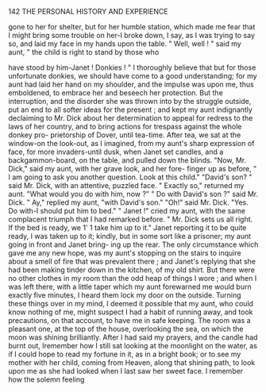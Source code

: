 142            THE PERSONAL HISTORY AND EXPERIENCE

gone to her for shelter, but for her humble station, which made
me fear that I might bring some trouble on her-I              broke down, I
say, as I was trying to say so, and laid my face in my hands upon
the table.
    " Well, well ! " said my aunt, " the child is right to stand by those who

have stood by him-Janet ! Donkies ! "
   I thoroughly believe that but for those unfortunate donkies, we should
have come to a good understanding; for my aunt had laid her hand
on my shoulder, and the impulse was upon me, thus emboldened,
to embrace her and beseech her protection. But the interruption, and the
disorder she was thrown into by the struggle outside, put an end to all
softer ideas for the present ; and kept my aunt indignantly declaiming to
Mr. Dick about her determination to appeal for redress to the laws of her
country, and to bring actions for trespass against the whole donkey pro-
prietorship of Dover, until tea-time.
   After tea, we sat at the window-on the look-out, as I imagined, from
my aunt's sharp expression of face, for more invaders-until dusk, when
Janet set candles, and a backgammon-board, on the table, and pulled
down the blinds.
   "Now, Mr. Dick," said my aunt, with her grave look, and her fore-
finger up as before, " I am going to ask you another question. Look at
this child."
   "David's son? " said Mr. Dick, with an attentive, puzzled face.
    " Exactly so," returned my aunt. "What would you do with him, now ?"
   " Do with David's son ?" said Mr. Dick.
   " Ay," replied my aunt, "with David's son."
   "Oh!" said Mr. Dick. "Yes. Do with-I                   should put him to
bed."
    " Janet !" cried my aunt, with the same complacent triumph that I had
remarked before. " Mr. Dick sets us all right. If the bed is ready, we 1' 1
take him up to it."
    Janet reporting it to be quite ready, I was taken up to it; kindly, but
in some sort like a prisoner; my aunt going in front and Janet bring-
ing up the rear. The only circumstance which gave me any new hope,
was my aunt's stopping on the stairs to inquire about a smell of fire that
was prevalent there ; and Janet's replying that she had been making tinder
down in the kitchen, of my old shirt. But there were no other clothes
in my room than the odd heap of things I wore ; and when I was left
there, with a little taper which my aunt forewarned me would burn
exactly five minutes, I heard them lock my door on the outside. Turning
these things over in my mind, I deemed it possible that my aunt, who
 could know nothing of me, might suspect I had a habit of running away,
and took precautions, on that account, to have me in safe keeping.
    The room was a pleasant one, at the top of the house, overlooking the
sea, on which the moon was shining brilliantly. After I had said my
prayers, and the candle had burnt out, Iremember how I still sat looking
at the moonlight on the water, as if I could hope to read my fortune in
it, as in a bright book; or to see my mother with her child, coming from
Heaven, along that shining path, to look upon me as she had looked
 when I last saw her sweet face. I remember how the solemn feeling
